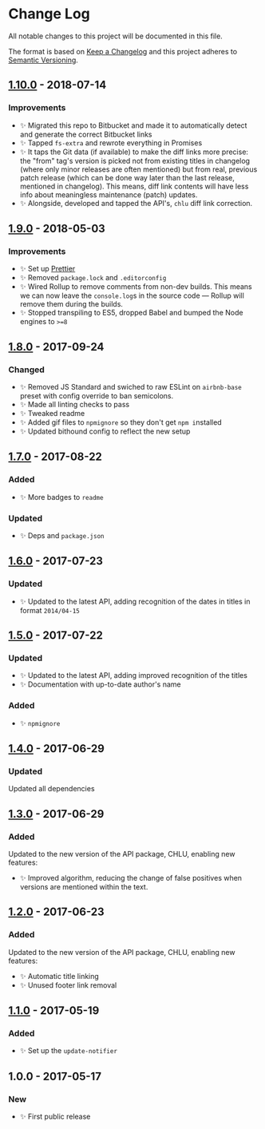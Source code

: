 # Change Log

All notable changes to this project will be documented in this file.

The format is based on [Keep a Changelog](http://keepachangelog.com/)
and this project adheres to [Semantic Versioning](http://semver.org/).

## [1.10.0] - 2018-07-14

### Improvements

- ✨ Migrated this repo to Bitbucket and made it to automatically detect and generate the correct Bitbucket links
- ✨ Tapped `fs-extra` and rewrote everything in Promises
- ✨ It taps the Git data (if available) to make the diff links more precise: the "from" tag's version is picked not from existing titles in changelog (where only minor releases are often mentioned) but from real, previous patch release (which can be done way later than the last release, mentioned in changelog). This means, diff link contents will have less info about meaningless maintenance (patch) updates.
- ✨ Alongside, developed and tapped the API's, `chlu` diff link correction.

## [1.9.0] - 2018-05-03

### Improvements

- ✨ Set up [Prettier](https://prettier.io)
- ✨ Removed `package.lock` and `.editorconfig`
- ✨ Wired Rollup to remove comments from non-dev builds. This means we can now leave the `console.log`s in the source code — Rollup will remove them during the builds.
- ✨ Stopped transpiling to ES5, dropped Babel and bumped the Node engines to `>=8`

## [1.8.0] - 2017-09-24

### Changed

- ✨ Removed JS Standard and swiched to raw ESLint on `airbnb-base` preset with config override to ban semicolons.
- ✨ Made all linting checks to pass
- ✨ Tweaked readme
- ✨ Added gif files to `npmignore` so they don't get `npm i`nstalled
- ✨ Updated bithound config to reflect the new setup

## [1.7.0] - 2017-08-22

### Added

- ✨ More badges to `readme`

### Updated

- ✨ Deps and `package.json`

## [1.6.0] - 2017-07-23

### Updated

- ✨ Updated to the latest API, adding recognition of the dates in titles in format `2014/04-15`

## [1.5.0] - 2017-07-22

### Updated

- ✨ Updated to the latest API, adding improved recognition of the titles
- ✨ Documentation with up-to-date author's name

### Added

- ✨ `npmignore`

## [1.4.0] - 2017-06-29

### Updated

Updated all dependencies

## [1.3.0] - 2017-06-29

### Added

Updated to the new version of the API package, CHLU, enabling new features:

- ✨ Improved algorithm, reducing the change of false positives when versions are mentioned within the text.

## [1.2.0] - 2017-06-23

### Added

Updated to the new version of the API package, CHLU, enabling new features:

- ✨ Automatic title linking
- ✨ Unused footer link removal

## [1.1.0] - 2017-05-19

### Added

- ✨ Set up the `update-notifier`

## 1.0.0 - 2017-05-17

### New

- ✨ First public release

[1.1.0]: https://bitbucket.org/codsen/chlu-cli/branches/compare/v1.1.0%0Dv1.0.1#diff
[1.2.0]: https://bitbucket.org/codsen/chlu-cli/branches/compare/v1.2.0%0Dv1.1.2#diff
[1.3.0]: https://bitbucket.org/codsen/chlu-cli/branches/compare/v1.3.0%0Dv1.2.0#diff
[1.4.0]: https://bitbucket.org/codsen/chlu-cli/branches/compare/v1.4.0%0Dv1.3.1#diff
[1.5.0]: https://bitbucket.org/codsen/chlu-cli/branches/compare/v1.5.0%0Dv1.4.2#diff
[1.6.0]: https://bitbucket.org/codsen/chlu-cli/branches/compare/v1.6.0%0Dv1.5.0#diff
[1.7.0]: https://bitbucket.org/codsen/chlu-cli/branches/compare/v1.7.0%0Dv1.6.0#diff
[1.8.0]: https://bitbucket.org/codsen/chlu-cli/branches/compare/v1.8.0%0Dv1.7.1#diff
[1.9.0]: https://bitbucket.org/codsen/chlu-cli/branches/compare/v1.9.0%0Dv1.8.9#diff
[1.10.0]: https://bitbucket.org/codsen/chlu-cli/branches/compare/v1.10.0%0Dv1.9.1#diff
